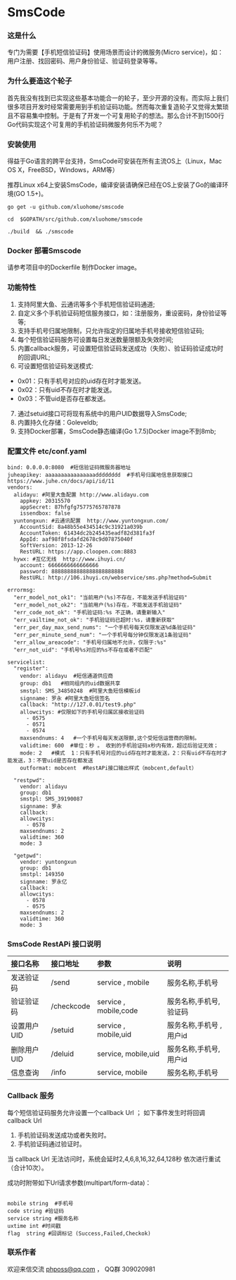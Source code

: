 SmsCode
=======

### 这是什么

  专门为需要【手机短信验证码】使用场景而设计的微服务(Micro service)，如：用户注册、找回密码、用户身份验证、验证码登录等等。

### 为什么要造这个轮子

首先我没有找到已实现这些基本功能合一的轮子，至少开源的没有。而实际上我们很多项目开发时经常需要用到手机验证码功能。然而每次重复造轮子又觉得太繁琐且不容易集中控制。于是有了开发一个可复用轮子的想法。那么合计不到1500行Go代码实现这个可复用的手机验证码微服务何乐不为呢？

### 安装使用

得益于Go语言的跨平台支持，SmsCode可安装在所有主流OS上（Linux，Mac OS X，FreeBSD，Windows，ARM等）

推荐Linux x64上安装SmsCode，编译安装请确保已经在OS上安装了Go的编译环境(GO 1.5+)。

    go get -u github.com/xluohome/smscode

	cd  $GOPATH/src/github.com/xluohome/smscode

	./build  && ./smscode

### Docker 部署Smscode

请参考项目中的Dockerfile 制作Docker image。

### 功能特性

1. 支持阿里大鱼、云通讯等多个手机短信验证码通道;
2. 自定义多个手机验证码短信服务接口，如：注册服务，重设密码，身份验证等等;
3. 支持手机号归属地限制，只允许指定的归属地手机号接收短信验证码;
4. 每个短信验证码服务可设置每日发送数量限额及失效时间;
5. 内置callback服务，可设置短信验证码发送成功（失败）、验证码验证成功时的回调URL;
6. 可设置短信验证码发送模式:
 - 0x01：只有手机号对应的uid存在时才能发送。
 - 0x02：只有uid不存在时才能发送。
 - 0x03：不管uid是否存在都发送。
7. 通过setuid接口可将现有系统中的用户UID数据导入SmsCode;
8. 内置持久化存储：Goleveldb;
9. 支持Docker部署，SmsCode静态编译(Go 1.7.5)Docker image不到8mb;

### 配置文件 etc/conf.yaml

```
bind: 0.0.0.0:8080  #短信验证码微服务器地址
juheapikey: aaaaaaaaaaaaaaaadddddddd  #手机号归属地信息获取接口 https://www.juhe.cn/docs/api/id/11
vendors:
  alidayu: #阿里大鱼配置 http://www.alidayu.com
    appkey: 20315570
    appSecret: 87hfgfg75775765787878
    issendbox: false
  yuntongxun: #云通讯配置  http://www.yuntongxun.com/
    AccountSid: 8a48b55e434514c9c31921a039b
    AccountToken: 61434dc2b245435eadf82d381fa3f
    AppId: aaf98f8fsdafd2678c9d07875040f
    SoftVersion: 2013-12-26
    RestURL: https://app.cloopen.com:8883
  hywx: #互亿无线  http://www.ihuyi.cn/
    account: 6666666666666666
    password: 88888888888888888888888
    RestURL: http://106.ihuyi.cn/webservice/sms.php?method=Submit

errormsg:
  "err_model_not_ok1": "当前用户(%s)不存在，不能发送手机验证码"
  "err_model_not_ok2": "当前用户(%s)存在，不能发送手机验证码"
  "err_code_not_ok": "手机验证码:%s 不正确，请重新输入"
  "err_vailtime_not_ok": "手机验证码已超时:%s，请重新获取"
  "err_per_day_max_send_nums": "一个手机号每天仅限发送%d条验证码"
  "err_per_minute_send_num": "一个手机号每分钟仅限发送1条验证码"
  "err_allow_areacode": "手机号归属地不允许，仅限于:%s"
  "err_not_uid": "手机号%s对应的%s不存在或者不匹配"

servicelist:
  "register":
    vendor: alidayu  #短信通道供应商
    group: db1   #相同组内的uid数据共享
    smstpl: SMS_34850248  #阿里大鱼短信模板id
    signname: 罗永 #阿里大鱼短信签名
    callback: "http://127.0.01/test9.php"
    allowcitys: #仅限如下的手机号归属区接收验证码
      - 0575
      - 0571
      - 0574
    maxsendnums: 4   #一个手机号每天发送限额,这个受短信运营商的限制。
    validtime: 600  #单位：秒 。 收到的手机验证码x秒内有效，超过后验证无效；
    mode: 2   #模式  1：只有手机号对应的uid存在时才能发送，2：只有uid不存在时才能发送，3：不管uid是否存在都发送
    outformat: mobcent  #RestAPi接口输出样式（mobcent,default）

  "restpwd":
    vendor: alidayu
    group: db1
    smstpl: SMS_39190087
    signname: 罗永
    callback:
    allowcitys:
      - 0578
    maxsendnums: 2
    validtime: 360
    mode: 3

  "getpwd":
    vendor: yuntongxun
    group: db1
    smstpl: 149350
    signname: 罗永亿
    callback:
    allowcitys:
      - 0578
      - 0575
    maxsendnums: 2
    validtime: 360
    mode: 3
```
### SmsCode RestAPi 接口说明


| 接口名称        | 接口地址           | 参数  | 说明 |
  :------------- |:-------------| :-----|:----|
|发送验证码 |/send	| service , mobile   |服务名称,手机号|
|验证验证码	|/checkcode	|service , mobile,code   |服务名称,手机号,验证码
|设置用户UID |/setuid | service , mobile,uid |服务名称,手机号 ,用户id
|删除用户UID	|/deluid |service, mobile,uid |服务名称,手机号,用户id
|信息查询|/info |service, mobile  |服务名称,手机号


### Callback 服务

每个短信验证码服务允许设置一个callback Url ；
如下事件发生时将回调callback Url

1. 手机验证码发送成功或者失败时。
2. 手机验证码通过验证时。

当 callback Url 无法访问时，系统会延时2,4,6,8,16,32,64,128秒 依次进行重试（合计10次）。

成功时附带如下Url请求参数(multipart/form-data)：
```

mobile string  #手机号
code string	#验证码
service string #服务名称
uxtime int #时间戳
flag  string #回调标记 (Success,Failed,Checkok)
````

### 联系作者
欢迎来信交流
phposs@qq.com ，
QQ群
309020981
